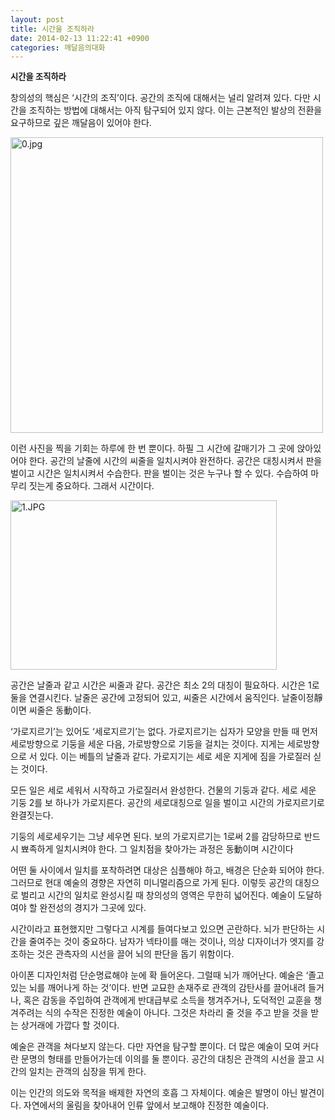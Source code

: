 ```yaml
---
layout: post
title: 시간을 조직하라
date: 2014-02-13 11:22:41 +0900
categories: 깨달음의대화
---
```

  


 <b style="LETTER-SPACING: 0px; FONT-SIZE: 10pt">시간을 조직하라</b>


  


창의성의 핵심은 ‘시간의 조직’이다. 공간의 조직에 대해서는 널리 알려져 있다. 다만 시간을 조직하는 방법에 대해서는 아직 탐구되어 있지 않다. 이는 근본적인 발상의 전환을 요구하므로 깊은 깨달음이 있어야 한다. 


  


 <img alt="0.jpg" src="assets/attach/images/198/198/440/0.jpg" width="500" height="473" />

  


이런 사진을 찍을 기회는 하루에 한 번 뿐이다. 하필 그 시간에 갈매기가 그 곳에 앉아있어야 한다. 공간의 날줄에 시간의 씨줄을 일치시켜야 완전하다. 공간은 대칭시켜서 판을 벌이고 시간은 일치시켜서 수습한다. 판을 벌이는 것은 누구나 할 수 있다. 수습하여 마무리 짓는게 중요하다. 그래서 시간이다. 


  


 <img alt="1.JPG" src="assets/attach/images/198/198/440/1.JPG" width="426" height="271" />

  


공간은 날줄과 같고 시간은 씨줄과 같다. 공간은 최소 2의 대칭이 필요하다. 시간은 1로 둘을 연결시킨다. 날줄은 공간에 고정되어 있고, 씨줄은 시간에서 움직인다. 날줄이정靜이면 씨줄은 동動이다. 


  


‘가로지르기’는 있어도 ‘세로지르기’는 없다. 가로지르기는 십자가 모양을 만들 때 먼저 세로방향으로 기둥을 세운 다음, 가로방향으로 기둥을 걸치는 것이다. 지게는 세로방향으로 서 있다. 이는 베틀의 날줄과 같다. 가로지기는 세로 세운 지게에 짐을 가로질러 싣는 것이다. 


  


모든 일은 세로 세워서 시작하고 가로질러서 완성한다. 건물의 기둥과 같다. 세로 세운 기둥 2를 보 하나가 가로지른다. 공간의 세로대칭으로 일을 벌이고 시간의 가로지르기로 완결짓는다. 


  


기둥의 세로세우기는 그냥 세우면 된다. 보의 가로지르기는 1로써 2를 감당하므로 반드시 뾰족하게 일치시켜야 한다. 그 일치점을 찾아가는 과정은 동動이며 시간이다


  


어떤 둘 사이에서 일치를 포착하려면 대상은 심플해야 하고, 배경은 단순화 되어야 한다. 그러므로 현대 예술의 경향은 자연히 미니멀리즘으로 가게 된다. 이렇듯 공간의 대칭으로 벌리고 시간의 일치로 완성시킬 때 창의성의 영역은 무한히 넓어진다. 예술이 도달하여야 할 완전성의 경지가 그곳에 있다. 


  


시간이라고 표현했지만 그렇다고 시계를 들여다보고 있으면 곤란하다. 뇌가 판단하는 시간을 줄여주는 것이 중요하다. 남자가 넥타이를 매는 것이나, 의상 디자이너가 엣지를 강조하는 것은 관측자의 시선을 끌어 뇌의 판단을 돕기 위함이다. 


  


아이폰 디자인처럼 단순명료해야 눈에 확 들어온다. 그럴때 뇌가 깨어난다. 예술은 ‘졸고 있는 뇌를 깨어나게 하는 것’이다. 반면 교묘한 손재주로 관객의 감탄사를 끌어내려 들거나, 혹은 감동을 주입하여 관객에게 반대급부로 소득을 챙겨주거나, 도덕적인 교훈을 챙겨주려는 식의 수작은 진정한 예술이 아니다. 그것은 차라리 줄 것을 주고 받을 것을 받는 상거래에 가깝다 할 것이다. 


  


예술은 관객을 쳐다보지 않는다. 다만 자연을 탐구할 뿐이다. 더 많은 예술이 모여 커다란 문명의 형태를 만들어가는데 이의를 둘 뿐이다. 공간의 대칭은 관객의 시선을 끌고 시간의 일치는 관객의 심장을 뛰게 한다.


  


이는 인간의 의도와 목적을 배제한 자연의 호흡 그 자체이다. 예술은 발명이 아닌 발견이다. 자연에서의 울림을 찾아내어 인류 앞에서 보고해야 진정한 예술이다.

